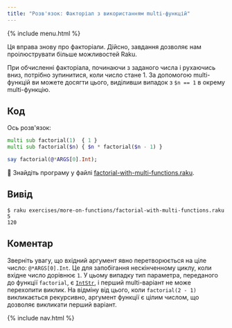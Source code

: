 ```yaml
---
title: "Розв'язок: Факторіал з використанням multi-функцій"
---
```


{% include menu.html %}

Ця вправа знову про факторіали. Дійсно, завдання дозволяє нам проілюструвати більше можливостей Raku.

При обчисленні факторіала, починаючи з заданого числа і рухаючись вниз, потрібно зупинитися, коли число стане 1. За допомогою multi-функцій ви можете досягти цього, виділивши випадок з `$n == 1` в окрему multi-функцію.

## Код

Ось розв'язок:

```raku
multi sub factorial(1)  { 1 }
multi sub factorial($n) { $n * factorial($n - 1) }

say factorial(@*ARGS[0].Int);
```

🦋 Знайдіть програму у файлі [factorial-with-multi-functions.raku](https://github.com/ash/raku-course/blob/master/exercises/more-on-functions/factorial-with-multi-functions.raku).

## Вивід

```console
$ raku exercises/more-on-functions/factorial-with-multi-functions.raku 5
120
```

## Коментар

Зверніть увагу, що вхідний аргумент явно перетворюється на ціле число: `@*ARGS[0].Int`. Це для запобігання нескінченному циклу, коли вхідне число дорівнює `1`. У цьому випадку тип параметра, переданого до функції `factorial`, є [`IntStr`](/uk/essentials/typed-variables/allomorphs), і перший multi-варіант не може перехопити виклик. На відміну від цього, коли `factorial(2 - 1)` викликається рекурсивно, аргумент функції є цілим числом, що дозволяє викликати перший варіант.

{% include nav.html %}